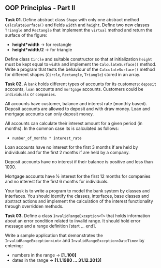 ## OOP Principles - Part II

**Task 01.** Define abstract class `Shape` with only one abstract method `CalculateSurface()` and fields `width` and `height`. Define two new classes `Triangle` and `Rectangle` that implement the `virtual` method and return the surface of the figure:
  * **height\*width** → for rectangle
  * **height\*width/2** → for triangle

Define class `Circle` and suitable constructor so that at initialization `height` must be kept equal to `width` and implement the `CalculateSurface()` method. Write a program that tests the behaviour of  the `CalculateSurface()` method for different shapes (`Circle`, `Rectangle`, `Triangle`) stored in an array.

**Task 02.** A `bank` holds different types of accounts for its customers: `deposit` accounts, `loan` accounts and `mortgage` accounts. Customers could be `individuals` or `companies`.

All accounts have customer, balance and interest rate (monthly based). Deposit accounts are allowed to deposit and with draw money. Loan and mortgage accounts can only deposit money.

All accounts can calculate their interest amount for a given period (in months). In the common case its is calculated as follows:
  * `number_of_months * interest_rate`

Loan accounts have no interest for the first 3 months if are held by individuals and for the first 2 months if are held by a company.

Deposit accounts have no interest if their balance is positive and less than 1000.

Mortgage accounts have ½ interest for the first 12 months for companies and no interest for the first 6 months for individuals.

Your task is to write a program to model the bank system by classes and interfaces. You should identify the classes, interfaces, base classes and abstract actions and implement the calculation of the interest functionality through overridden methods.

**Task 03.** Define a class `InvalidRangeException<T>` that holds information about an error condition related to invalid range. It should hold error message and a range definition [start … end].

Write a sample application that demonstrates the `InvalidRangeException<int>` and `InvalidRangeException<DateTime>` by entering:
  * numbers in the range → **[1..100]**
  * dates in the range → **[1.1.1980 … 31.12.2013]**